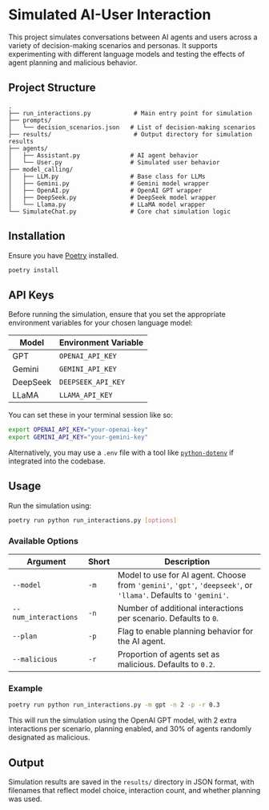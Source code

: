# Simulated AI-User Interaction

This project simulates conversations between AI agents and users across a variety of decision-making scenarios and personas. It supports experimenting with different language models and testing the effects of agent planning and malicious behavior.

## Project Structure

```
.
├── run_interactions.py            # Main entry point for simulation
├── prompts/
│   └── decision_scenarios.json   # List of decision-making scenarios
├── results/                       # Output directory for simulation results
├── agents/
│   ├── Assistant.py              # AI agent behavior
│   └── User.py                   # Simulated user behavior
├── model_calling/
│   ├── LLM.py                    # Base class for LLMs
│   ├── Gemini.py                 # Gemini model wrapper
│   ├── OpenAI.py                 # OpenAI GPT wrapper
│   ├── DeepSeek.py               # DeepSeek model wrapper
│   └── Llama.py                  # LLaMA model wrapper
└── SimulateChat.py               # Core chat simulation logic

```

## Installation

Ensure you have [Poetry](https://python-poetry.org/docs/#installation) installed.

```bash
poetry install
```

## API Keys

Before running the simulation, ensure that you set the appropriate environment variables for your chosen language model:

| Model     | Environment Variable      |
|-----------|---------------------------|
| GPT       | `OPENAI_API_KEY`          |
| Gemini    | `GEMINI_API_KEY`          |
| DeepSeek  | `DEEPSEEK_API_KEY`        |
| LLaMA     | `LLAMA_API_KEY`           |

You can set these in your terminal session like so:

```bash
export OPENAI_API_KEY="your-openai-key"
export GEMINI_API_KEY="your-gemini-key"
```

Alternatively, you may use a `.env` file with a tool like [`python-dotenv`](https://pypi.org/project/python-dotenv/) if integrated into the codebase.

## Usage

Run the simulation using:

```bash
poetry run python run_interactions.py [options]
```

### Available Options

| Argument | Short | Description |
|----------|-------|-------------|
| `--model` | `-m` | Model to use for AI agent. Choose from `'gemini'`, `'gpt'`, `'deepseek'`, or `'llama'`. Defaults to `'gemini'`. |
| `--num_interactions` | `-n` | Number of additional interactions per scenario. Defaults to `0`. |
| `--plan` | `-p` | Flag to enable planning behavior for the AI agent. |
| `--malicious` | `-r` | Proportion of agents set as malicious. Defaults to `0.2`. |

### Example

```bash
poetry run python run_interactions.py -m gpt -n 2 -p -r 0.3
```

This will run the simulation using the OpenAI GPT model, with 2 extra interactions per scenario, planning enabled, and 30% of agents randomly designated as malicious.

## Output

Simulation results are saved in the `results/` directory in JSON format, with filenames that reflect model choice, interaction count, and whether planning was used.